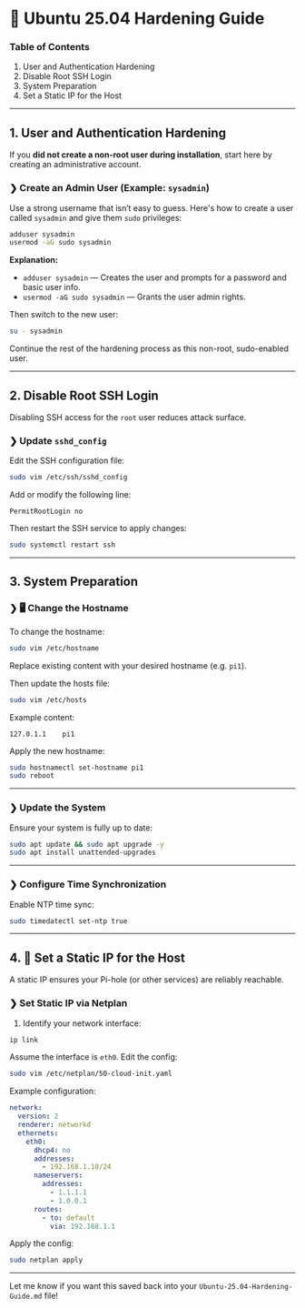# 🔐 **Ubuntu 25.04 Hardening Guide**

### Table of Contents

1. User and Authentication Hardening
2. Disable Root SSH Login
3. System Preparation
4. Set a Static IP for the Host

---

## 1. User and Authentication Hardening

If you **did not create a non-root user during installation**, start here by creating an administrative account.

### ❯ Create an Admin User (Example: `sysadmin`)

Use a strong username that isn’t easy to guess. Here's how to create a user called `sysadmin` and give them `sudo` privileges:

```bash
adduser sysadmin
usermod -aG sudo sysadmin
```

**Explanation:**

* `adduser sysadmin` — Creates the user and prompts for a password and basic user info.
* `usermod -aG sudo sysadmin` — Grants the user admin rights.

Then switch to the new user:

```bash
su - sysadmin
```

Continue the rest of the hardening process as this non-root, sudo-enabled user.

---

## 2. Disable Root SSH Login

Disabling SSH access for the `root` user reduces attack surface.

### ❯ Update `sshd_config`

Edit the SSH configuration file:

```bash
sudo vim /etc/ssh/sshd_config
```

Add or modify the following line:

```
PermitRootLogin no
```

Then restart the SSH service to apply changes:

```bash
sudo systemctl restart ssh
```

---

## 3. System Preparation

### ❯ 🖥️ Change the Hostname

To change the hostname:

```bash
sudo vim /etc/hostname
```

Replace existing content with your desired hostname (e.g. `pi1`).

Then update the hosts file:

```bash
sudo vim /etc/hosts
```

Example content:

```
127.0.1.1    pi1
```

Apply the new hostname:

```bash
sudo hostnamectl set-hostname pi1
sudo reboot
```

---

### ❯ Update the System

Ensure your system is fully up to date:

```bash
sudo apt update && sudo apt upgrade -y
sudo apt install unattended-upgrades
```

---

### ❯ Configure Time Synchronization

Enable NTP time sync:

```bash
sudo timedatectl set-ntp true
```

---

## 4. 📌 Set a Static IP for the Host

A static IP ensures your Pi-hole (or other services) are reliably reachable.

### ❯ Set Static IP via Netplan

1. Identify your network interface:

```bash
ip link
```

Assume the interface is `eth0`. Edit the config:

```bash
sudo vim /etc/netplan/50-cloud-init.yaml
```

Example configuration:

```yaml
network:
  version: 2
  renderer: networkd
  ethernets:
    eth0:
      dhcp4: no
      addresses:
        - 192.168.1.10/24
      nameservers:
        addresses:
          - 1.1.1.1
          - 1.0.0.1
      routes:
        - to: default
          via: 192.168.1.1
```

Apply the config:

```bash
sudo netplan apply
```

---

Let me know if you want this saved back into your `Ubuntu-25.04-Hardening-Guide.md` file!
